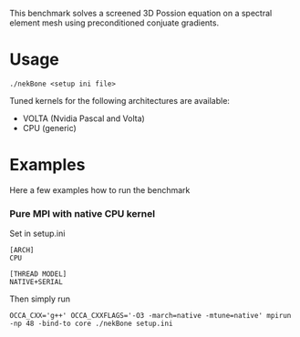 This benchmark solves a screened 3D Possion equation on a spectral element mesh 
using preconditioned conjuate gradients.

# Usage

```
./nekBone <setup ini file>
```
Tuned kernels for the following architectures are available:
* VOLTA (Nvidia Pascal and Volta)
* CPU (generic)	

# Examples
Here a few examples how to run the benchmark

### Pure MPI with native CPU kernel

Set in setup.ini
```
[ARCH]
CPU

[THREAD MODEL]
NATIVE+SERIAL
```

Then simply run
```
OCCA_CXX='g++' OCCA_CXXFLAGS='-O3 -march=native -mtune=native' mpirun -np 48 -bind-to core ./nekBone setup.ini
```
